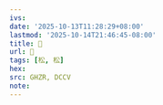 ```yaml
---
ivs:
date: '2025-10-13T11:28:29+08:00'
lastmod: '2025-10-14T21:46:45-08:00'
title: 󰝔
url: 󰝔
tags: [松, 松]
hex: 
src: GHZR, DCCV
note:
---
```

